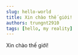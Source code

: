 ```yaml
---
slug: hello-world
title: Xin chào thế giới!
authors: trungnt2910
tags: [hello, my reality]
---
```


Xin chào thế giới!
